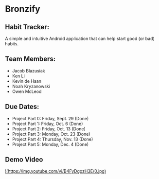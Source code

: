 # Bronzify
## Habit Tracker:
A simple and intuitive Android application that can help start good (or bad) habits.
## Team Members:
* Jacob Blazusiak
* Ken Li 
* Kevin de Haan
* Noah Kryzanowski
* Owen McLeod

## Due Dates:
* Project Part 0: Friday, Sept. 29 (Done)
* Project Part 1: Friday, Oct. 6 (Done)
* Project Part 2: Friday, Oct. 13 (Done)
* Project Part 3: Monday, Oct. 23 (Done)
* Project Part 4: Thursday, Nov. 13 (Done)
* Project Part 5: Monday, Dec. 4 (Done)

## Demo Video

[!(https://img.youtube.com/vi/B4FyDgozH3E/0.jpg)](https://youtu.be/B4FyDgozH3E)

